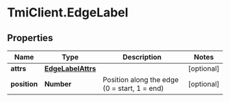 # TmiClient.EdgeLabel

## Properties
Name | Type | Description | Notes
------------ | ------------- | ------------- | -------------
**attrs** | [**EdgeLabelAttrs**](EdgeLabelAttrs.md) |  | [optional] 
**position** | **Number** | Position along the edge (0 &#x3D; start, 1 &#x3D; end) | [optional] 
